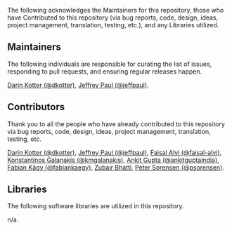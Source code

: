 The following acknowledges the Maintainers for this repository, those who have Contributed to this repository (via bug reports, code, design, ideas, project management, translation, testing, etc.), and any Libraries utilized.

## Maintainers

The following individuals are responsible for curating the list of issues, responding to pull requests, and ensuring regular releases happen.

[Darin Kotter (@dkotter)](https://github.com/dkotter), [Jeffrey Paul (@jeffpaul)](https://github.com/jeffpaul).

## Contributors

Thank you to all the people who have already contributed to this repository via bug reports, code, design, ideas, project management, translation, testing, etc.

[Darin Kotter (@dkotter)](https://github.com/dkotter), [Jeffrey Paul (@jeffpaul)](https://github.com/jeffpaul), [Faisal Alvi (@faisal-alvi)](https://github.com/faisal-alvi), [Konstantinos Galanakis (@kmgalanakis)](https://github.com/kmgalanakis), [Ankit Gupta (@ankitguptaindia)](https://github.com/ankitguptaindia), [Fabian Kägy (@fabiankaegy)](https://github.com/fabiankaegy), [Zubair Bhatti](https://www.linkedin.com/in/zbhatti89/), [Peter Sorensen (@psorensen)](https://github.com/psorensen).

## Libraries

The following software libraries are utilized in this repository.

n/a.
